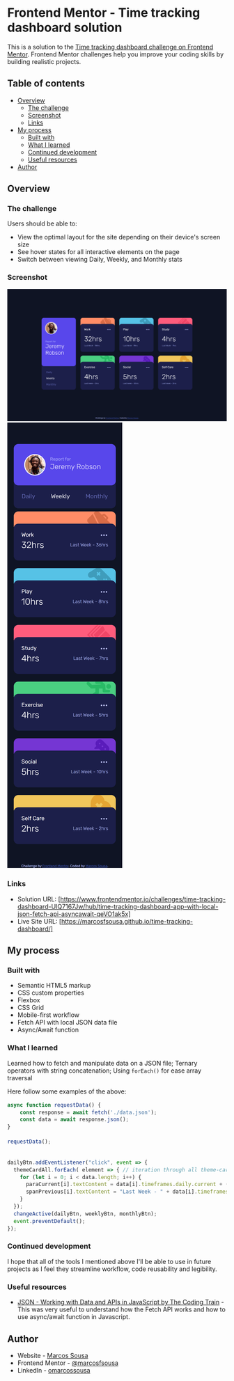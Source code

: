 # Frontend Mentor - Time tracking dashboard solution

This is a solution to the [Time tracking dashboard challenge on Frontend Mentor](https://www.frontendmentor.io/challenges/time-tracking-dashboard-UIQ7167Jw). Frontend Mentor challenges help you improve your coding skills by building realistic projects. 

## Table of contents

- [Overview](#overview)
  - [The challenge](#the-challenge)
  - [Screenshot](#screenshot)
  - [Links](#links)
- [My process](#my-process)
  - [Built with](#built-with)
  - [What I learned](#what-i-learned)
  - [Continued development](#continued-development)
  - [Useful resources](#useful-resources)
- [Author](#author)

## Overview

### The challenge

Users should be able to:

- View the optimal layout for the site depending on their device's screen size
- See hover states for all interactive elements on the page
- Switch between viewing Daily, Weekly, and Monthly stats

### Screenshot

![Desktop Screenshot](./images/desktop_screenshot.png)
![Mobile Screenshot](./images/mobile_screenshot.png)


### Links

- Solution URL: [https://www.frontendmentor.io/challenges/time-tracking-dashboard-UIQ7167Jw/hub/time-tracking-dashboard-app-with-local-json-fetch-api-asyncawait-qeVO1ak5x]
- Live Site URL: [https://marcosfsousa.github.io/time-tracking-dashboard/]

## My process

### Built with

- Semantic HTML5 markup
- CSS custom properties
- Flexbox
- CSS Grid
- Mobile-first workflow
- Fetch API with local JSON data file
- Async/Await function

### What I learned

Learned how to fetch and manipulate data on a JSON file;
Ternary operators with string concatenation;
Using ```forEach()``` for ease array traversal

Here follow some examples of the above:

```js
async function requestData() {
    const response = await fetch('./data.json');
    const data = await response.json();
}

requestData();

```

```js

dailyBtn.addEventListener("click", event => {
  themeCardAll.forEach( element => { // iteration through all theme-cards //
    for (let i = 0; i < data.length; i++) {
      paraCurrent[i].textContent = data[i].timeframes.daily.current + (data[i].timeframes.daily.current > 1 ? "hrs" : "hr");
      spanPrevious[i].textContent = "Last Week - " + data[i].timeframes.daily.previous + (data[i].timeframes.daily.previous > 1 ? "hrs" : "hr");
    }
  });
  changeActive(dailyBtn, weeklyBtn, monthlyBtn);
  event.preventDefault();
});

```

### Continued development

I hope that all of the tools I mentioned above I'll be able to use in future projects as I feel they streamline workflow, code reusability and legibility.

### Useful resources

- [JSON - Working with Data and APIs in JavaScript by The Coding Train](https://www.youtube.com/watch?v=uxf0--uiX0I) - This was very useful to understand how the Fetch API works and how to use async/await function in Javascript.

## Author

- Website - [Marcos Sousa](https://www.your-site.com)
- Frontend Mentor - [@marcosfsousa](https://www.frontendmentor.io/profile/marcosfsousa)
- LinkedIn - [omarcossousa](https://www.linkedin.com/in/omarcossousa)




